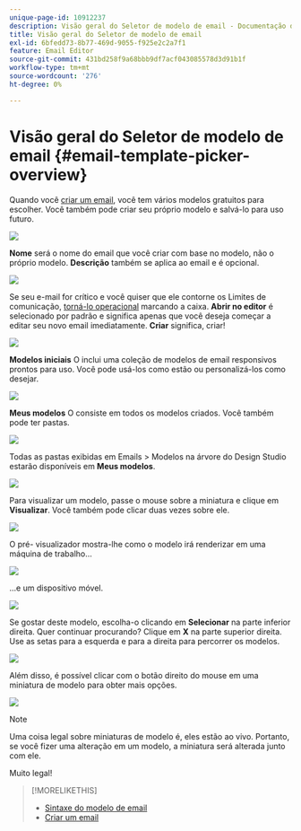 ```yaml
---
unique-page-id: 10912237
description: Visão geral do Seletor de modelo de email - Documentação do Marketo - Documentação do produto
title: Visão geral do Seletor de modelo de email
exl-id: 6bfedd73-8b77-469d-9055-f925e2c2a7f1
feature: Email Editor
source-git-commit: 431bd258f9a68bbb9df7acf043085578d3d91b1f
workflow-type: tm+mt
source-wordcount: '276'
ht-degree: 0%

---
```


# Visão geral do Seletor de modelo de email {#email-template-picker-overview}

Quando você [criar um email](/help/marketo/product-docs/email-marketing/general/creating-an-email/create-an-email.md), você tem vários modelos gratuitos para escolher. Você também pode criar seu próprio modelo e salvá-lo para uso futuro.

![](assets/starter-templates.png)

**Nome** será o nome do email que você criar com base no modelo, não o próprio modelo. **Descrição** também se aplica ao email e é opcional.

![](assets/two-2.png)

Se seu e-mail for crítico e você quiser que ele contorne os Limites de comunicação, [torná-lo operacional](/help/marketo/product-docs/email-marketing/general/functions-in-the-editor/make-an-email-operational.md) marcando a caixa. **Abrir no editor** é selecionado por padrão e significa apenas que você deseja começar a editar seu novo email imediatamente. **Criar** significa, criar!

![](assets/three-2.png)

**Modelos iniciais** O inclui uma coleção de modelos de email responsivos prontos para uso. Você pode usá-los como estão ou personalizá-los como desejar.

![](assets/starter-templates.png)

**Meus modelos** O consiste em todos os modelos criados. Você também pode ter pastas.

![](assets/five-2.png)

Todas as pastas exibidas em Emails > Modelos na árvore do Design Studio estarão disponíveis em **Meus modelos**.

![](assets/six-1.png)

Para visualizar um modelo, passe o mouse sobre a miniatura e clique em **Visualizar**. Você também pode clicar duas vezes sobre ele.

![](assets/seven-1.png)

O pré- visualizador mostra-lhe como o modelo irá renderizar em uma máquina de trabalho...

![](assets/eight-1.png)

...e um dispositivo móvel.

![](assets/nine-1.png)

Se gostar deste modelo, escolha-o clicando em **Selecionar** na parte inferior direita. Quer continuar procurando? Clique em **X** na parte superior direita. Use as setas para a esquerda e para a direita para percorrer os modelos.

![](assets/ten-1.png)

Além disso, é possível clicar com o botão direito do mouse em uma miniatura de modelo para obter mais opções.

![](assets/eleven-1.png)

>[!NOTE]
>
>Uma coisa legal sobre miniaturas de modelo é, eles estão ao vivo. Portanto, se você fizer uma alteração em um modelo, a miniatura será alterada junto com ele.

Muito legal!

>[!MORELIKETHIS]
>
>* [Sintaxe do modelo de email](/help/marketo/product-docs/email-marketing/general/email-editor-2/email-template-syntax.md)
>* [Criar um email](/help/marketo/product-docs/email-marketing/general/creating-an-email/create-an-email.md)
